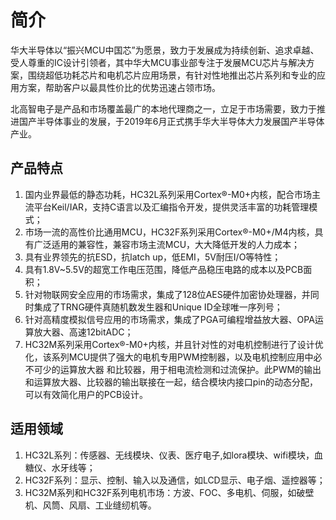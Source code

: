 # 简介

华大半导体以“振兴MCU中国芯”为愿景，致力于发展成为持续创新、追求卓越、受人尊重的IC设计引领者，其中华大MCU事业部专注于发展MCU芯片与解决方案，围绕超低功耗芯片和电机芯片应用场景，有针对性地推出芯片系列和专业的应用方案，帮助客户以最具性价比的优势迅速占领市场。

北高智电子是产品和市场覆盖最广的本地代理商之一，立足于市场需要，致力于推进国产半导体事业的发展，于2019年6月正式携手华大半导体大力发展国产半导体产业。

## 产品特点
1.  国内业界最低的静态功耗，HC32L系列采用Cortex®-M0+内核，配合市场主流平台Keil/IAR，支持C语言以及汇编指令开发，提供灵活丰富的功耗管理模式；
2.  市场一流的高性价比通用MCU，HC32F系列采用Cortex®-M0+/M4内核，具有广泛适用的兼容性，兼容市场主流MCU，大大降低开发的人力成本；
3.  具有业界领先的抗ESD，抗latch up，低EMI，5V耐压I/O等特性；
4.  具有1.8V~5.5V的超宽工作电压范围，降低产品稳压电路的成本以及PCB面积；
5.  针对物联网安全应用的市场需求，集成了128位AES硬件加密协处理器，并同时集成了TRNG硬件真随机数发生器和Unique ID全球唯一序列号；
6.  针对高精度模拟信号应用的市场需求，集成了PGA可编程增益放大器、OPA运算放大器、高速12bitADC；
7.  HC32M系列采用Cortex®-M0+内核，并且针对性的对电机控制进行了设计优化，该系列MCU提供了强大的电机专用PWM控制器，以及电机控制应用中必不可少的运算放大器            和比较器，用于相电流检测和过流保护。此PWM的输出和运算放大器、比较器的输出联接在一起，结合模块内接口pin的动态分配，可以有效简化用户的PCB设计。

## 适用领域
1.  HC32L系列：传感器、无线模块、仪表、医疗电子,如lora模块、wifi模块，血糖仪、水牙线等；
2.  HC32F系列：显示、控制、输入以及通信，如LCD显示、电子烟、遥控器等；
3.  HC32M系列和HC32F系列电机市场：方波、FOC、多电机、伺服，如破壁机、风筒、风扇、工业缝纫机等。
